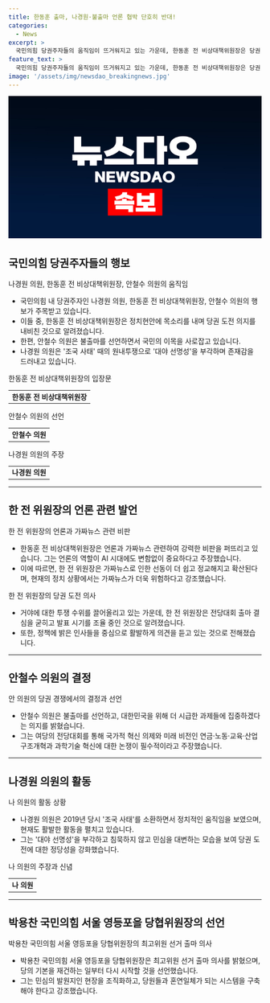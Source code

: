 ```yaml
---
title: 한동훈 출마, 나경원·불출마 언론 협박 단호히 반대!
categories:
  - News
excerpt: >
  국민의힘 당권주자들의 움직임이 뜨거워지고 있는 가운데, 한동훈 전 비상대책위원장은 당권 도전을 선언하고, 안철수 의원은 불출마를 선언했다. 나경원 의원은 '조국 사태' 원내투쟁으로 주목을 받았으며, 한 전 위원장은 언론재갈법과 가짜뉴스에 대한 비판을 펼치며 당내 투쟁을 거세게 펼치고 있다. 이에 대한 당내 응답과 대응을 앞두고 전당대회를 준비하고 있는 양상으로 보인다.
feature_text: >
  국민의힘 당권주자들의 움직임이 뜨거워지고 있는 가운데, 한동훈 전 비상대책위원장은 당권 도전을 선언하고, 안철수 의원은 불출마를 선언했다. 나경원 의원은 '조국 사태' 원내투쟁으로 주목을 받았으며, 한 전 위원장은 언론재갈법과 가짜뉴스에 대한 비판을 펼치며 당내 투쟁을 거세게 펼치고 있다. 이에 대한 당내 응답과 대응을 앞두고 전당대회를 준비하고 있는 양상으로 보인다.
image: '/assets/img/newsdao_breakingnews.jpg'
---
```


<p><img src="/assets/img/newsdao_breakingnews.jpg" alt="implanttips 속보" /></p>

<h2 data-ke-size="size26">국민의힘 당권주자들의 행보</h2>

<p data-ke-size="size16">나경원 의원, 한동훈 전 비상대책위원장, 안철수 의원의 움직임</p>

<ul>
  <li>국민의힘 내 당권주자인 나경원 의원, 한동훈 전 비상대책위원장, 안철수 의원의 행보가 주목받고 있습니다. </li>
  <li>이들 중, 한동훈 전 비상대책위원장은 정치현안에 목소리를 내며 당권 도전 의지를 내비친 것으로 알려졌습니다.</li>
  <li>한편, 안철수 의원은 불출마를 선언하면서 국민의 이목을 사로잡고 있습니다.</li>
  <li>나경원 의원은 '조국 사태' 때의 원내투쟁으로 '대야 선명성'을 부각하며 존재감을 드러내고 있습니다.</li>
</ul>

<p data-ke-size="size16">한동훈 전 비상대책위원장의 입장문</p>

<table>
  <tr>
    <td style="text-align: center; height: 17px;"><b>한동훈 전 비상대책위원장</b></td>
  </tr>
</table>

<p data-ke-size="size16">안철수 의원의 선언</p>

<table>
  <tr>
    <td style="text-align: center; height: 17px;"><b>안철수 의원</b></td>
  </tr>
</table>

<p data-ke-size="size16">나경원 의원의 주장</p>

<table>
  <tr>
    <td style="text-align: center; height: 17px;"><b>나경원 의원</b></td>
  </tr>
</table>

<hr data-ke-size="wide">

<h2 data-ke-size="size26">한 전 위원장의 언론 관련 발언</h2>

<p data-ke-size="size16">한 전 위원장의 언론과 가짜뉴스 관련 비판</p>

<ul>
  <li>한동훈 전 비상대책위원장은 언론과 가짜뉴스 관련하여 강력한 비판을 퍼뜨리고 있습니다. 그는 언론의 역할이 AI 시대에도 변함없이 중요하다고 주장했습니다.</li>
  <li>이에 따르면, 한 전 위원장은 가짜뉴스로 인한 선동이 더 쉽고 정교해지고 확산된다며, 현재의 정치 상황에서는 가짜뉴스가 더욱 위험하다고 강조했습니다.</li>
</ul>

<p data-ke-size="size16">한 전 위원장의 당권 도전 의사</p>

<ul>
  <li>거야에 대한 투쟁 수위를 끌어올리고 있는 가운데, 한 전 위원장은 전당대회 출마 결심을 굳히고 발표 시기를 조율 중인 것으로 알려졌습니다.</li>
  <li>또한, 정책에 밝은 인사들을 중심으로 활발하게 의견을 듣고 있는 것으로 전해졌습니다.</li>
</ul>

<hr data-ke-size="wide">

<h2 data-ke-size="size26">안철수 의원의 결정</h2>

<p data-ke-size="size16">안 의원의 당권 경쟁에서의 결정과 선언</p>

<ul>
  <li>안철수 의원은 불출마를 선언하고, 대한민국을 위해 더 시급한 과제들에 집중하겠다는 의지를 밝혔습니다.</li>
  <li>그는 여당의 전당대회를 통해 국가적 혁신 의제와 미래 비전인 연금·노동·교육·산업구조개혁과 과학기술 혁신에 대한 논쟁이 필수적이라고 주장했습니다.</li>
</ul>

<hr data-ke-size="wide">

<h2 data-ke-size="size26">나경원 의원의 활동</h2>

<p data-ke-size="size16">나 의원의 활동 상황</p>

<ul>
  <li>나경원 의원은 2019년 당시 '조국 사태'를 소환하면서 정치적인 움직임을 보였으며, 현재도 활발한 활동을 펼치고 있습니다.</li>
  <li>그는 '대야 선명성'을 부각하고 침묵하지 않고 민심을 대변하는 모습을 보여 당권 도전에 대한 정당성을 강화했습니다.</li>
</ul>

<p data-ke-size="size16">나 의원의 주장과 신념</p>

<table>
  <tr>
    <td style="text-align: center; height: 17px;"><b>나 의원</b></td>
  </tr>
</table>

<hr data-ke-size="wide">

<h2 data-ke-size="size26">박용찬 국민의힘 서울 영등포을 당협위원장의 선언</h2>

<p data-ke-size="size16">박용찬 국민의힘 서울 영등포을 당협위원장의 최고위원 선거 출마 의사</p>

<ul>
  <li>박용찬 국민의힘 서울 영등포을 당협위원장은 최고위원 선거 출마 의사를 밝혔으며, 당의 기본을 재건하는 일부터 다시 시작할 것을 선언했습니다.</li>
  <li>그는 민심의 발원지인 현장을 조직화하고, 당원들과 혼연일체가 되는 시스템을 구축해야 한다고 강조했습니다.</li>
</ul>

